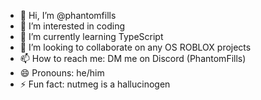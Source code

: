 - 👋 Hi, I’m @phantomfills
- 👀 I’m interested in coding
- 🌱 I’m currently learning TypeScript
- 💞️ I’m looking to collaborate on any OS ROBLOX projects
- 📫 How to reach me: DM me on Discord (PhantomFills)
- 😄 Pronouns: he/him
- ⚡ Fun fact: nutmeg is a hallucinogen

<!---
phantomfills/phantomfills is a ✨ special ✨ repository because its `README.md` (this file) appears on your GitHub profile.
You can click the Preview link to take a look at your changes.
--->
